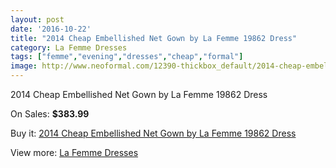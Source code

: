 ```yaml
---
layout: post
date: '2016-10-22'
title: "2014 Cheap Embellished Net Gown by La Femme 19862 Dress"
category: La Femme Dresses
tags: ["femme","evening","dresses","cheap","formal"]
image: http://www.neoformal.com/12390-thickbox_default/2014-cheap-embellished-net-gown-by-la-femme-19862-dress.jpg
---
```

2014 Cheap Embellished Net Gown by La Femme 19862 Dress

On Sales: **$383.99**
<a href="https://www.neoformal.com/en/la-femme-dresses-2014/4387-2014-cheap-embellished-net-gown-by-la-femme-19862-dress.html"><amp-img layout="responsive" width="600" height="600" src="//www.neoformal.com/12390-thickbox_default/2014-cheap-embellished-net-gown-by-la-femme-19862-dress.jpg" alt="2014 Cheap Embellished Net Gown by La Femme 19862 Dress 0" /></a>
<a href="https://www.neoformal.com/en/la-femme-dresses-2014/4387-2014-cheap-embellished-net-gown-by-la-femme-19862-dress.html"><amp-img layout="responsive" width="600" height="600" src="//www.neoformal.com/12391-thickbox_default/2014-cheap-embellished-net-gown-by-la-femme-19862-dress.jpg" alt="2014 Cheap Embellished Net Gown by La Femme 19862 Dress 1" /></a>
<a href="https://www.neoformal.com/en/la-femme-dresses-2014/4387-2014-cheap-embellished-net-gown-by-la-femme-19862-dress.html"><amp-img layout="responsive" width="600" height="600" src="//www.neoformal.com/12392-thickbox_default/2014-cheap-embellished-net-gown-by-la-femme-19862-dress.jpg" alt="2014 Cheap Embellished Net Gown by La Femme 19862 Dress 2" /></a>

Buy it: [2014 Cheap Embellished Net Gown by La Femme 19862 Dress](https://www.neoformal.com/en/la-femme-dresses-2014/4387-2014-cheap-embellished-net-gown-by-la-femme-19862-dress.html "2014 Cheap Embellished Net Gown by La Femme 19862 Dress")

View more: [La Femme Dresses](https://www.neoformal.com/en/56-la-femme-dresses-2014 "La Femme Dresses")